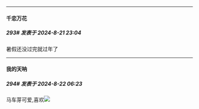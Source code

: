 ﻿
*****

####  千恋万花  
##### 293#       发表于 2024-8-21 23:04

暑假还没过完就过年了 


*****

####  我的天呐  
##### 294#       发表于 2024-8-22 06:23

马车芽可爱,喜欢<img src="https://static.saraba1st.com/image/smiley/face2017/074.png" referrerpolicy="no-referrer">

